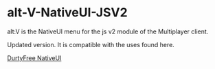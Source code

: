 # alt-V-NativeUI-JSV2
alt:V is the NativeUI menu for the js v2 module of the Multiplayer client.


Updated version. It is compatible with the uses found here.

[DurtyFree NativeUI]([https://www.orneklink.com](https://github.com/DurtyFree/alt-V-NativeUI/))
